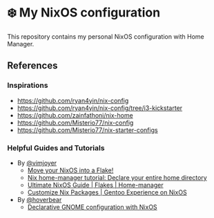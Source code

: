 # :snowflake: My NixOS configuration

This repository contains my personal NixOS configuration with Home Manager.

## References

### Inspirations

- https://github.com/ryan4yin/nix-config
- https://github.com/ryan4yin/nix-config/tree/i3-kickstarter
- https://github.com/zainfathoni/nix-home
- https://github.com/Misterio77/nix-config
- https://github.com/Misterio77/nix-starter-configs

### Helpful Guides and Tutorials

- By [@vimjoyer](https://github.com/vimjoyer)
    - [Move your NixOS into a Flake!](https://youtu.be/rEovNpg7J0M)
    - [Nix home-manager tutorial: Declare your entire home directory](https://youtu.be/FcC2dzecovw)
    - [Ultimate NixOS Guide | Flakes | Home-manager](https://youtu.be/a67Sv4Mbxmc)
    - [Customize Nix Packages | Gentoo Experience on NixOS](https://youtu.be/jHb7Pe7x1ZY)
- By [@hoverbear](https://github.com/hoverbear)
    - [Declarative GNOME configuration with NixOS](https://hoverbear.org/blog/declarative-gnome-configuration-in-nixos/)
